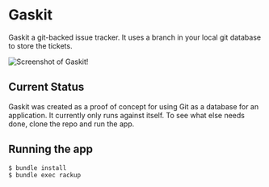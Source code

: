 # Gaskit

Gaskit a git-backed issue tracker. It uses a branch in your local git database to store the tickets.

![Screenshot of Gaskit](http://f.cl.ly/items/270D3l0p1Q1Y1e0h1w1I/Screen%20Shot%202012-04-21%20at%209.26.15%20AM.png)!

## Current Status

Gaskit was created as a proof of concept for using Git as a database for an application. It currently only runs against itself. To see what else needs done, clone the repo and run the app.

## Running the app

    $ bundle install
    $ bundle exec rackup
